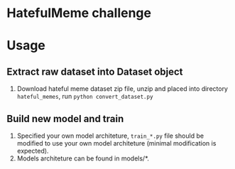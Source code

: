 # HatefulMeme challenge


# Usage
## Extract raw dataset into Dataset object
1. Download hateful meme dataset zip file, unzip and placed into directory `hateful_memes`, run `python convert_dataset.py`

## Build new model and train
1. Specified your own model architeture, `train_*.py` file should be modified to use your own model architeture (minimal modification is expected).
2. Models architeture can be found in models/*.
